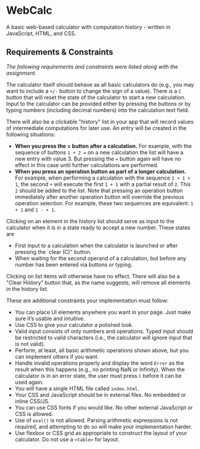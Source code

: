 # WebCalc

A basic web-based calculator with computation history - written in JavaScript, HTML, and CSS.

## Requirements & Constraints

_The following requirements and constraints were listed along with the assignment._

The calculator itself should behave as all basic calculators do (e.g., you may want to include a `+/-` button to change the sign of a value). There is a `C` button that will reset the state of the calculator to start a new calculation. Input to the calculator can be provided either by pressing the buttons or by typing numbers (including decimal numbers) into the calculation text field.

There will also be a clickable "history" list in your app that will record values of intermediate computations for later use. An entry will be created in the following situations:

* **When you press the = button after a calculation.** For example, with the sequence of buttons `1 + 2 =` on a new calculation the list will have a new entry with value 3. But pressing the `=` button again will have no effect in this case until further calculations are performed.
* **When you press an operation button as part of a longer calculation.** For example, when performing a calculation with the sequence `1 + 1 + 1`, the second `+` will execute the first `1 + 1` with a partial result of `2`. This `2` should be added to the list. Note that pressing an operation button immediately after another operation button will override the previous operation selection. For example, these two sequences are equivalent:  `1 + 1` and `1 - + 1`.

Clicking on an element in the history list should serve as input to the calculator when it is in a state ready to accept a new number. These states are

* First input to a calculation when the calculator is launched or after pressing the `clear (C)" button.
* When waiting for the second operand of a calculation, but before any number has been entered via buttons or typing.

Clicking on list items will otherwise have no effect. There will also be a "Clear History" button that, as the name suggests, will remove all elements in the history list.

These are additional constraints your implementation must follow:

* You can place UI elements anywhere you want in your page. Just make sure it’s usable and intuitive.
* Use CSS to give your calculator a polished look.
* Valid input consists of only numbers and operations. Typed input should be restricted to valid characters (i.e., the calculator will ignore input that is not valid).
* Perform, at least, all basic arithmetic operations shown above, but you can implement others if you want.
* Handle invalid operations properly and display the word `Error` as the result when this happens (e.g., no printing NaN or Infinity). When the calculator is in an error state, the user must press `C` before it can be used again.
* You will have a single HTML file called `index.html`.
* Your CSS and JavaScript should be in external files. No embedded or inline CSS/JS.
* You can use CSS fonts if you would like. No other external JavaScript or CSS is allowed.
* Use of `eval()` is not allowed. Parsing arithmetic expressions is not required, and attempting to do so will make your implementation harder.
* Use flexbox or CSS grid as appropriate to construct the layout of your calculator. Do not use a `<table>` for layout.
